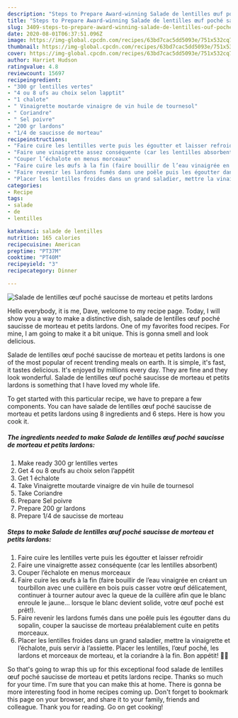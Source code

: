 ```yaml
---
description: "Steps to Prepare Award-winning Salade de lentilles œuf poché saucisse de morteau et petits lardons"
title: "Steps to Prepare Award-winning Salade de lentilles œuf poché saucisse de morteau et petits lardons"
slug: 3409-steps-to-prepare-award-winning-salade-de-lentilles-ouf-poche-saucisse-de-morteau-et-petits-lardons
date: 2020-08-01T06:37:51.096Z
image: https://img-global.cpcdn.com/recipes/63bd7cac5dd5093e/751x532cq70/salade-de-lentilles-oeuf-poche-saucisse-de-morteau-et-petits-lardons-photo-principale-de-la-recette.jpg
thumbnail: https://img-global.cpcdn.com/recipes/63bd7cac5dd5093e/751x532cq70/salade-de-lentilles-oeuf-poche-saucisse-de-morteau-et-petits-lardons-photo-principale-de-la-recette.jpg
cover: https://img-global.cpcdn.com/recipes/63bd7cac5dd5093e/751x532cq70/salade-de-lentilles-oeuf-poche-saucisse-de-morteau-et-petits-lardons-photo-principale-de-la-recette.jpg
author: Harriet Hudson
ratingvalue: 4.8
reviewcount: 15697
recipeingredient:
- "300 gr lentilles vertes"
- "4 ou 8 ufs au choix selon lapptit"
- "1 chalote"
- " Vinaigrette moutarde vinaigre de vin huile de tournesol"
- " Coriandre"
- " Sel poivre"
- "200 gr lardons"
- "1/4 de saucisse de morteau"
recipeinstructions:
- "Faire cuire les lentilles verte puis les égoutter et laisser refroidir"
- "Faire une vinaigrette assez conséquente (car les lentilles absorbent)"
- "Couper l’échalote en menus morceaux"
- "Faire cuire les œufs à la fin (faire bouillir de l’eau vinaigrée en créant un tourbillon avec une cuillère en bois puis casser votre œuf délicatement, continuer à tourner autour avec la queue de la cuillère afin que le blanc enroule le jaune... lorsque le blanc devient solide, votre œuf poché est prêt!)."
- "Faire revenir les lardons fumés dans une poêle puis les égoutter dans du sopalin, couper la saucisse de morteau préalablement cuite en petits morceaux."
- "Placer les lentilles froides dans un grand saladier, mettre la vinaigrette et l’échalote, puis servir à l’assiette. Placer les lentilles, l’œuf poché, les lardons et morceaux de morteau, et la coriandre à la fin. Bon appétit! 🙂😉"
categories:
- Recipe
tags:
- salade
- de
- lentilles

katakunci: salade de lentilles 
nutrition: 165 calories
recipecuisine: American
preptime: "PT37M"
cooktime: "PT40M"
recipeyield: "3"
recipecategory: Dinner

---
```



![Salade de lentilles œuf poché saucisse de morteau et petits lardons](https://img-global.cpcdn.com/recipes/63bd7cac5dd5093e/751x532cq70/salade-de-lentilles-oeuf-poche-saucisse-de-morteau-et-petits-lardons-photo-principale-de-la-recette.jpg)

Hello everybody, it is me, Dave, welcome to my recipe page. Today, I will show you a way to make a distinctive dish, salade de lentilles œuf poché saucisse de morteau et petits lardons. One of my favorites food recipes. For mine, I am going to make it a bit unique. This is gonna smell and look delicious.



Salade de lentilles œuf poché saucisse de morteau et petits lardons is one of the most popular of recent trending meals on earth. It is simple, it's fast, it tastes delicious. It's enjoyed by millions every day. They are fine and they look wonderful. Salade de lentilles œuf poché saucisse de morteau et petits lardons is something that I have loved my whole life.


To get started with this particular recipe, we have to prepare a few components. You can have salade de lentilles œuf poché saucisse de morteau et petits lardons using 8 ingredients and 6 steps. Here is how you cook it.

<!--inarticleads1-->

##### The ingredients needed to make Salade de lentilles œuf poché saucisse de morteau et petits lardons:

1. Make ready 300 gr lentilles vertes
1. Get 4 ou 8 œufs au choix selon l’appétit
1. Get 1 échalote
1. Take  Vinaigrette moutarde vinaigre de vin huile de tournesol
1. Take  Coriandre
1. Prepare  Sel poivre
1. Prepare 200 gr lardons
1. Prepare 1/4 de saucisse de morteau




<!--inarticleads2-->

##### Steps to make Salade de lentilles œuf poché saucisse de morteau et petits lardons:

1. Faire cuire les lentilles verte puis les égoutter et laisser refroidir
1. Faire une vinaigrette assez conséquente (car les lentilles absorbent)
1. Couper l’échalote en menus morceaux
1. Faire cuire les œufs à la fin (faire bouillir de l’eau vinaigrée en créant un tourbillon avec une cuillère en bois puis casser votre œuf délicatement, continuer à tourner autour avec la queue de la cuillère afin que le blanc enroule le jaune... lorsque le blanc devient solide, votre œuf poché est prêt!).
1. Faire revenir les lardons fumés dans une poêle puis les égoutter dans du sopalin, couper la saucisse de morteau préalablement cuite en petits morceaux.
1. Placer les lentilles froides dans un grand saladier, mettre la vinaigrette et l’échalote, puis servir à l’assiette. Placer les lentilles, l’œuf poché, les lardons et morceaux de morteau, et la coriandre à la fin. Bon appétit! 🙂😉




So that's going to wrap this up for this exceptional food salade de lentilles œuf poché saucisse de morteau et petits lardons recipe. Thanks so much for your time. I'm sure that you can make this at home. There is gonna be more interesting food in home recipes coming up. Don't forget to bookmark this page on your browser, and share it to your family, friends and colleague. Thank you for reading. Go on get cooking!
